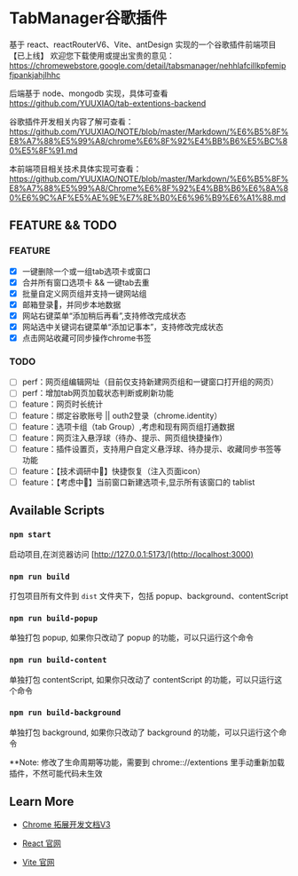 # TabManager谷歌插件

基于 react、reactRouterV6、Vite、antDesign 实现的一个谷歌插件前端项目【已上线】
欢迎您下载使用或提出宝贵的意见：https://chromewebstore.google.com/detail/tabsmanager/nehhlafcillkpfemipfjpankjahjlhhc

后端基于 node、mongodb 实现，具体可查看 https://github.com/YUUXIAO/tab-extentions-backend

谷歌插件开发相关内容了解可查看：https://github.com/YUUXIAO/NOTE/blob/master/Markdown/%E6%B5%8F%E8%A7%88%E5%99%A8/chrome%E6%8F%92%E4%BB%B6%E5%BC%80%E5%8F%91.md

本前端项目相关技术具体实现可查看：https://github.com/YUUXIAO/NOTE/blob/master/Markdown/%E6%B5%8F%E8%A7%88%E5%99%A8/Chrome%E6%8F%92%E4%BB%B6%E6%8A%80%E6%9C%AF%E5%AE%9E%E7%8E%B0%E6%96%B9%E6%A1%88.md

## FEATURE && TODO

### FEATURE

- [x] 一键删除一个或一组tab选项卡或窗口
- [x] 合并所有窗口选项卡 && 一键tab去重
- [x] 批量自定义网页组并支持一键网站组
- [x] 邮箱登录📮，并同步本地数据
- [x] 网站右键菜单“添加稍后再看”,支持修改完成状态
- [x] 网站选中关键词右键菜单“添加记事本”，支持修改完成状态
- [x] 点击网站收藏可同步操作chrome书签

### TODO

- [ ] perf：网页组编辑网址（目前仅支持新建网页组和一键窗口打开组的网页）
- [ ] perf：增加tab网页加载状态判断或刷新功能
- [ ] feature：网页时长统计
- [ ] feature：绑定谷歌账号 || outh2登录（chrome.identity）
- [ ] feature：选项卡组（tab Group）,考虑和现有网页组打通数据
- [ ] feature：网页注入悬浮球（待办、提示、网页组快捷操作）
- [ ] feature：插件设置页，支持用户自定义悬浮球、待办提示、收藏同步书签等功能
- [ ] feature：【技术调研中💭】快捷恢复（注入页面icon）
- [ ] feature：【考虑中💭】当前窗口新建选项卡,显示所有该窗口的 tablist

## Available Scripts

### `npm start`

启动项目,在浏览器访问 [http://127.0.0.1:5173/](http://localhost:3000)

### `npm run build`

打包项目所有文件到 `dist` 文件夹下，包括 popup、background、contentScript

### `npm run build-popup`

单独打包 popup, 如果你只改动了 popup 的功能，可以只运行这个命令

### `npm run build-content`

单独打包 contentScript, 如果你只改动了 contentScript 的功能，可以只运行这个命令

### `npm run build-background`

单独打包 background, 如果你只改动了 background 的功能，可以只运行这个命令

\*\*Note: 修改了生命周期等功能，需要到 chrome:://extentions 里手动重新加载插件，不然可能代码未生效

## Learn More

- [Chrome 拓展开发文档V3](https://developer.chrome.com/docs/extensions/reference/api?hl=zh-cn)

- [React 官网](https://reactjs.org/)
- [Vite 官网](https://cn.vitejs.dev/config/)
